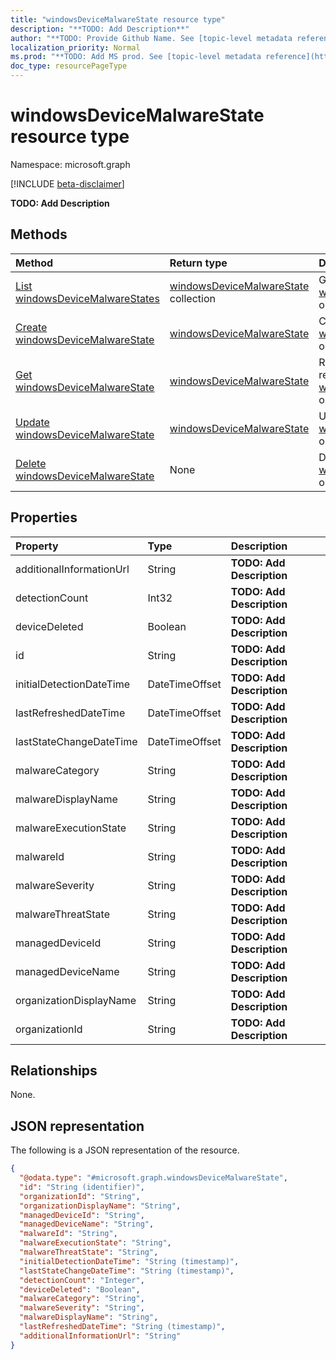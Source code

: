 ```yaml
---
title: "windowsDeviceMalwareState resource type"
description: "**TODO: Add Description**"
author: "**TODO: Provide Github Name. See [topic-level metadata reference](https://msgo.azurewebsites.net/add/document/guidelines/metadata.html#topic-level-metadata)**"
localization_priority: Normal
ms.prod: "**TODO: Add MS prod. See [topic-level metadata reference](https://msgo.azurewebsites.net/add/document/guidelines/metadata.html#topic-level-metadata)**"
doc_type: resourcePageType
---
```


# windowsDeviceMalwareState resource type

Namespace: microsoft.graph

[!INCLUDE [beta-disclaimer](../../includes/beta-disclaimer.md)]

**TODO: Add Description**

## Methods
|Method|Return type|Description|
|:---|:---|:---|
|[List windowsDeviceMalwareStates](../api/windowsdevicemalwarestate-list.md)|[windowsDeviceMalwareState](../resources/windowsdevicemalwarestate.md) collection|Get a list of the [windowsDeviceMalwareState](../resources/windowsdevicemalwarestate.md) objects and their properties.|
|[Create windowsDeviceMalwareState](../api/windowsdevicemalwarestate-post-windowsdevicemalwarestates.md)|[windowsDeviceMalwareState](../resources/windowsdevicemalwarestate.md)|Create a new [windowsDeviceMalwareState](../resources/windowsdevicemalwarestate.md) object.|
|[Get windowsDeviceMalwareState](../api/windowsdevicemalwarestate-get.md)|[windowsDeviceMalwareState](../resources/windowsdevicemalwarestate.md)|Read the properties and relationships of a [windowsDeviceMalwareState](../resources/windowsdevicemalwarestate.md) object.|
|[Update windowsDeviceMalwareState](../api/windowsdevicemalwarestate-update.md)|[windowsDeviceMalwareState](../resources/windowsdevicemalwarestate.md)|Update the properties of a [windowsDeviceMalwareState](../resources/windowsdevicemalwarestate.md) object.|
|[Delete windowsDeviceMalwareState](../api/windowsdevicemalwarestate-delete.md)|None|Deletes a [windowsDeviceMalwareState](../resources/windowsdevicemalwarestate.md) object.|

## Properties
|Property|Type|Description|
|:---|:---|:---|
|additionalInformationUrl|String|**TODO: Add Description**|
|detectionCount|Int32|**TODO: Add Description**|
|deviceDeleted|Boolean|**TODO: Add Description**|
|id|String|**TODO: Add Description**|
|initialDetectionDateTime|DateTimeOffset|**TODO: Add Description**|
|lastRefreshedDateTime|DateTimeOffset|**TODO: Add Description**|
|lastStateChangeDateTime|DateTimeOffset|**TODO: Add Description**|
|malwareCategory|String|**TODO: Add Description**|
|malwareDisplayName|String|**TODO: Add Description**|
|malwareExecutionState|String|**TODO: Add Description**|
|malwareId|String|**TODO: Add Description**|
|malwareSeverity|String|**TODO: Add Description**|
|malwareThreatState|String|**TODO: Add Description**|
|managedDeviceId|String|**TODO: Add Description**|
|managedDeviceName|String|**TODO: Add Description**|
|organizationDisplayName|String|**TODO: Add Description**|
|organizationId|String|**TODO: Add Description**|

## Relationships
None.

## JSON representation
The following is a JSON representation of the resource.
<!-- {
  "blockType": "resource",
  "keyProperty": "id",
  "@odata.type": "microsoft.graph.windowsDeviceMalwareState",
  "openType": true
}
-->
``` json
{
  "@odata.type": "#microsoft.graph.windowsDeviceMalwareState",
  "id": "String (identifier)",
  "organizationId": "String",
  "organizationDisplayName": "String",
  "managedDeviceId": "String",
  "managedDeviceName": "String",
  "malwareId": "String",
  "malwareExecutionState": "String",
  "malwareThreatState": "String",
  "initialDetectionDateTime": "String (timestamp)",
  "lastStateChangeDateTime": "String (timestamp)",
  "detectionCount": "Integer",
  "deviceDeleted": "Boolean",
  "malwareCategory": "String",
  "malwareSeverity": "String",
  "malwareDisplayName": "String",
  "lastRefreshedDateTime": "String (timestamp)",
  "additionalInformationUrl": "String"
}
```

